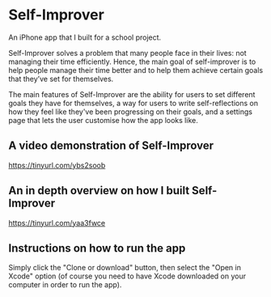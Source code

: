 # Self-Improver
An iPhone app that I built for a school project. 

Self-Improver solves a problem that many people face in their lives: not managing their time efficiently. Hence, the main goal of self-improver is to help people manage their time better and to help them achieve certain goals that they’ve set for themselves.

The main features of Self-Improver are the ability for users to set different goals they have for themselves, a way for users to write self-reflections on how they feel like they've been progressing on their goals, and a settings page that lets the user customise how the app looks like.

## A video demonstration of Self-Improver
https://tinyurl.com/ybs2soob

## An in depth overview on how I built Self-Improver
https://tinyurl.com/yaa3fwce

## Instructions on how to run the app
Simply click the "Clone or download" button, then select the "Open in Xcode" option (of course you need to have Xcode downloaded on your computer in order to run the app).
